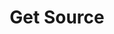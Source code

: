 ---
title: Get Source
excerpt: Returns a single source.
api:
  file: source.json
  operationId: getPartnerById
deprecated: false
hidden: false
metadata:
  title: ''
  description: ''
  robots: index
next:
  description: ''
---